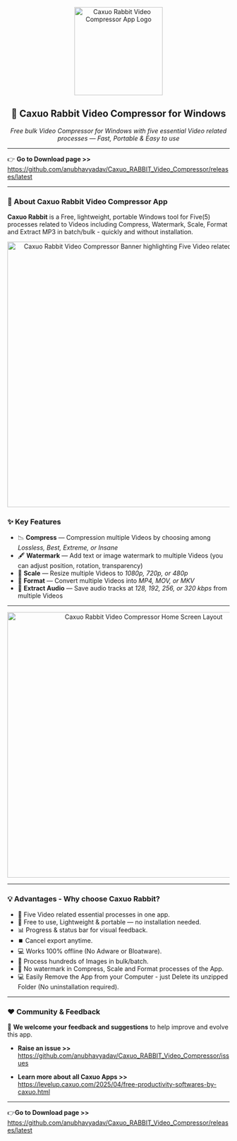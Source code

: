 <p align="center">
  <img width="200" alt="Caxuo Rabbit Video Compressor App Logo" src="https://github.com/user-attachments/assets/6115dcdc-6ccc-4f96-988e-37094f9f9cd6" />
</p>

<h2 align="center">🎥 Caxuo Rabbit Video Compressor for Windows</h2>

<p align="center">
  <em>Free bulk Video Compressor for Windows with five essential Video related processes — Fast, Portable & Easy to use</em>
</p>

---

👉 **Go to Download page >>** https://github.com/anubhavyadav/Caxuo_RABBIT_Video_Compressor/releases/latest

---

### 📌 About Caxuo Rabbit Video Compressor App

**Caxuo Rabbit** is a Free, lightweight, portable Windows tool for Five(5) processes related to Videos including Compress, Watermark, Scale, Format and Extract MP3 in batch/bulk - quickly and without installation.

<p align="center">
  <img width="602" alt="Caxuo Rabbit Video Compressor Banner highlighting Five Video related processes" src="https://github.com/user-attachments/assets/dc85a7ac-6981-4cce-81f5-8bb6943b8ff3" />
</p>

### ✨ Key Features

- 📉 **Compress** — Compression multiple Videos by choosing among *Lossless, Best, Extreme, or Insane*
- 🖋️ **Watermark** — Add text or image watermark to multiple Videos (you can adjust position, rotation, transparency)
- 📏 **Scale** — Resize multiple Videos to *1080p, 720p, or 480p*
- 🔄 **Format** — Convert multiple Videos into *MP4, MOV, or MKV*
- 🎵 **Extract Audio** — Save audio tracks at *128, 192, 256, or 320 kbps* from multiple Videos

---

<p align="center">
  <img width="602" alt="Caxuo Rabbit Video Compressor Home Screen Layout" src="https://github.com/user-attachments/assets/92cf2b72-59c4-45ab-84f0-fcb6d4284ffe" />
</p>

---

### 💡 Advantages - Why choose Caxuo Rabbit?

- 🧩 Five Video related essential processes in one app.
- 🚀 Free to use, Lightweight & portable — no installation needed.
- 📊 Progress & status bar for visual feedback.
- ⏹️ Cancel export anytime.
- 💻 Works 100% offline (No Adware or Bloatware).
- 🧩 Process hundreds of Images in bulk/batch.
- 🚫 No watermark in Compress, Scale and Format processes of the App.
- 💻 Easily Remove the App from your Computer - just Delete its unzipped Folder (No uninstallation required).

---

### ❤️ Community & Feedback

📣 **We welcome your feedback and suggestions** to help improve and evolve this app.

- **Raise an issue >>** https://github.com/anubhavyadav/Caxuo_RABBIT_Video_Compressor/issues

- **Learn more about all Caxuo Apps >>** https://levelup.caxuo.com/2025/04/free-productivity-softwares-by-caxuo.html

---

👉**Go to Download page >>** https://github.com/anubhavyadav/Caxuo_RABBIT_Video_Compressor/releases/latest
